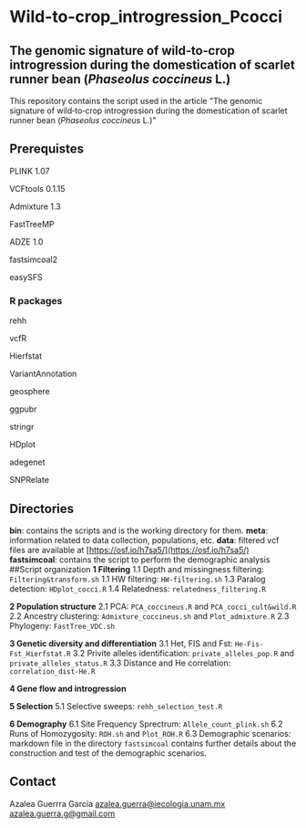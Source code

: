 # Wild-to-crop_introgression_Pcocci

## The genomic signature of wild‐to‐crop introgression during the domestication of scarlet runner bean (*Phaseolus coccineus* L.)

This repository contains the script used in the article "The genomic signature of wild‐to‐crop introgression during the domestication of scarlet runner bean (*Phaseolus coccineus* L.)"

## Prerequistes
PLINK 1.07

VCFtools 0.1.15

Admixture 1.3

FastTreeMP

ADZE 1.0

fastsimcoal2

easySFS

### R packages
rehh

vcfR

Hierfstat

VariantAnnotation

geosphere

ggpubr

stringr

HDplot

adegenet

SNPRelate


## Directories
**bin**: contains the scripts and is the working directory for them.
**meta**: information related to data collection, populations, etc.
**data**: filtered vcf files are available at [https://osf.io/h7sa5/](https://osf.io/h7sa5/)
**fastsimcoal**: contains the script to perform the demographic analysis 
##Script organization
**1 Filtering**
1.1 Depth and missingness filtering: ``Filtering&transform.sh``
1.1 HW filtering: ``HW-filtering.sh``
1.3 Paralog detection: ``HDplot_cocci.R``
1.4 Relatedness: ``relatedness_filtering.R``

**2 Population structure**
2.1 PCA: ``PCA_coccineus.R`` and ``PCA_cocci_cult&wild.R``
2.2 Ancestry clustering: ``Admixture_coccineus.sh`` and ``Plot_admixture.R``
2.3 Phylogeny: ``FastTree_VDC.sh``

**3 Genetic diversity and differentiation**
3.1 Het, FIS and Fst: ``He-Fis-Fst_Hierfstat.R``
3.2 Privite alleles identification: ``private_alleles_pop.R`` and ``private_alleles_status.R``
3.3 Distance and He correlation: ``correlation_dist-He.R``

**4 Gene flow and introgression**


**5 Selection**
5.1 Selective sweeps: ``rehh_selection_test.R``

**6 Demography**
6.1 Site Frequency Sprectrum: ``Allele_count_plink.sh``
6.2 Runs of Homozygosity: ``ROH.sh`` and ``Plot_ROH.R``
6.3 Demographic scenarios: markdown file in the directory ``fastsimcoal`` contains further details about the construction and test of the demographic scenarios. 

## Contact
Azalea Guerrra Garcia
azalea.guerra@iecologia.unam.mx
azalea.guerra.g@gmail.com
